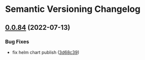 # Semantic Versioning Changelog

## [0.0.84](https://github.com/bullyrooks/message-generator/compare/v0.0.83...v0.0.84) (2022-07-13)


### Bug Fixes

* fix helm chart publish ([3d68c39](https://github.com/bullyrooks/message-generator/commit/3d68c390c0b2790d4c1f6edd55beca4e0d717643))
